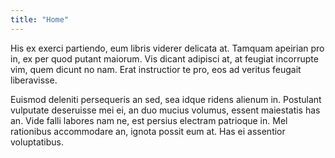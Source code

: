 ```yaml
---
title: "Home"
---
```

His ex exerci partiendo, eum libris viderer delicata at. Tamquam apeirian pro in, ex per quod putant maiorum. Vis dicant adipisci at, at feugiat incorrupte vim, quem dicunt no nam. Erat instructior te pro, eos ad veritus feugait liberavisse.

Euismod deleniti persequeris an sed, sea idque ridens alienum in. Postulant vulputate deseruisse mei ei, an duo mucius volumus, essent maiestatis has an. Vide falli labores nam ne, est persius electram patrioque in. Mel rationibus accommodare an, ignota possit eum at. Has ei assentior voluptatibus.
